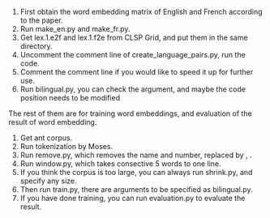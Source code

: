 1. First obtain the word embedding matrix of English and French according to the paper.
2. Run make_en.py and make_fr.py.
3. Get lex.1.e2f and lex.1.f2e from CLSP Grid, and put them in the same directory.
4. Uncomment the comment line of create_language_pairs.py, run the code.
5. Comment the comment line if you would like to speed it up for further use.
6. Run bilingual.py, you can check the argument, and maybe the code position needs to be modified



The rest of them are for training word embeddings, and evaluation of the result of word embedding.

1. Get ant corpus.
2. Run tokenization by Moses.
3. Run remove.py, which removes the name and number, replaced by <name>, <num>.
4. Run window.py, which takes consective 5 words to one line.
5. If you think the corpus is too large, you can always run shrink.py, and specify any size.
6. Then run train.py, there are arguments to be specified as bilingual.py.
7. If you have done training, you can run evaluation.py to evaluate the result.